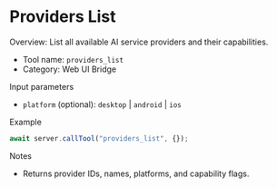 # Providers List

Overview: List all available AI service providers and their capabilities.

- Tool name: `providers_list`
- Category: Web UI Bridge

Input parameters
- `platform` (optional): `desktop` | `android` | `ios`

Example
```javascript
await server.callTool("providers_list", {});
```

Notes
- Returns provider IDs, names, platforms, and capability flags.
